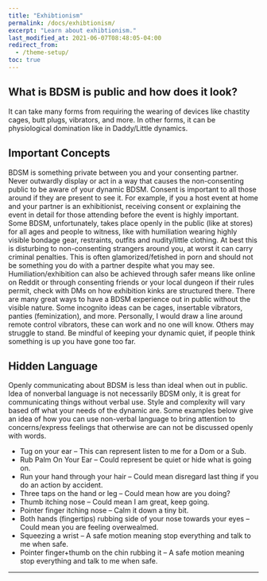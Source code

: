 ```yaml
---
title: "Exhibtionism"
permalink: /docs/exhibtionism/
excerpt: "Learn about exhibtionism."
last_modified_at: 2021-06-07T08:48:05-04:00
redirect_from:
  - /theme-setup/
toc: true
---
```

## What is BDSM is public and how does it look?
It can take many forms from requiring the wearing of devices like chastity cages, butt plugs, vibrators, and more. In other forms, it can be physiological domination like in Daddy/Little dynamics.
## Important Concepts
BDSM is something private between you and your consenting partner. Never outwardly display or act in a way that causes the non-consenting public to be aware of your dynamic BDSM.
Consent is important to all those around if they are present to see it. For example, if you a host event at home and your partner is an exhibitionist, receiving consent or explaining the event in detail for those attending before the event is highly important.
Some BDSM, unfortunately, takes place openly in the public (like at stores) for all ages and people to witness, like with humiliation wearing highly visible bondage gear, restraints, outfits and nudity/little clothing. At best this is disturbing to non-consenting strangers around you, at worst it can carry criminal penalties. This is often glamorized/fetished in porn and should not be something you do with a partner despite what you may see.
Humiliation/exhibition can also be achieved through safer means like online on Reddit or through consenting friends or your local dungeon if their rules permit, check with DMs on how exhibition kinks are structured there.
There are many great ways to have a BDSM experience out in public without the visible nature. Some incognito ideas can be cages, insertable vibrators, panties (feminization), and more. Personally, I would draw a line around remote control vibrators, these can work and no one will know. Others may struggle to stand. Be mindful of keeping your dynamic quiet, if people think something is up you have gone too far.
## Hidden Language
Openly communicating about BDSM is less than ideal when out in public. Idea of nonverbal language is not necessarily BDSM only, it is great for communicating things without verbal use. Style and complexity will vary based off what your needs of the dynamic are. Some examples below give an idea of how you can use non-verbal language to bring attention to concerns/express feelings that otherwise are can not be discussed openly with words.
- Tug on your ear – This can represent listen to me for a Dom or a Sub.
- Rub Palm On Your Ear – Could represent be quiet or hide what is going on.
- Run your hand through your hair – Could mean disregard last thing if you do an action by accident.
- Three taps on the hand or leg – Could mean how are you doing?
- Thumb itching nose – Could mean I am great, keep going.
- Pointer finger itching nose – Calm it down a tiny bit.
- Both hands (fingertips) rubbing side of your nose towards your eyes – Could mean you are feeling overwealmed.
- Squeezing a wrist – A safe motion meaning stop everything and talk to me when safe.
- Pointer finger+thumb on the chin rubbing it – A safe motion meaning stop everything and talk to me when safe.
---

